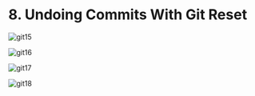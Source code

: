 # 8. Undoing Commits With Git Reset

![git15](https://user-images.githubusercontent.com/50626798/230042380-a8cedad6-f02c-4da0-ad83-acbd4b4ef2b9.png)

![git16](https://user-images.githubusercontent.com/50626798/230042391-9b9fb512-a78e-46e4-9854-f84d3a90be35.png)

![git17](https://user-images.githubusercontent.com/50626798/230042395-77440b79-ee11-42de-b201-2126d24cfe93.png)

![git18](https://user-images.githubusercontent.com/50626798/230042403-26e49d71-6889-4ba7-b02e-f0402dc502d2.png)
